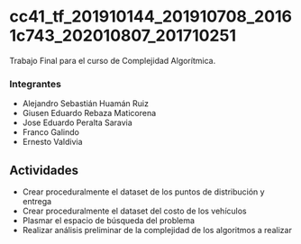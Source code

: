 # cc41_tf_201910144_201910708_20161c743_202010807_201710251
Trabajo Final para el curso de Complejidad Algorítmica.

### Integrantes
- Alejandro Sebastián Huamán Ruiz
- Giusen Eduardo Rebaza Maticorena
- Jose Eduardo Peralta Saravia
- Franco Galindo
- Ernesto Valdivia

## Actividades
- Crear proceduralmente el dataset de los puntos de distribución y entrega
- Crear proceduralmente el dataset del costo de los vehículos
- Plasmar el espacio de búsqueda del problema
- Realizar análisis preliminar de la complejidad de los algoritmos a realizar
